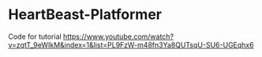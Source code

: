 # HeartBeast-Platformer

Code for tutorial https://www.youtube.com/watch?v=zqtT_9eWIkM&index=1&list=PL9FzW-m48fn3Ya8QUTsqU-SU6-UGEqhx6
